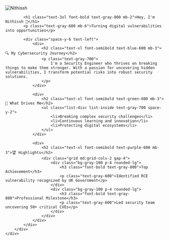 <!DOCTYPE html>
<html lang="en">
<head>
    <meta charset="UTF-8">
    <meta name="viewport" content="width=device-width, initial-scale=1.0">
    <script src="https://cdn.tailwindcss.com"></script>
</head>
<body class="bg-gradient-to-br from-gray-100 to-gray-200 min-h-screen flex items-center justify-center p-4">
    <div class="max-w-2xl w-full bg-white shadow-2xl rounded-xl overflow-hidden transform transition-all hover:scale-105">
        <div class="p-8 text-center">
            <img src="/api/placeholder/150/150" alt="Nithissh" class="w-36 h-36 rounded-full mx-auto mb-4 border-4 border-blue-500">
            
            <h1 class="text-3xl font-bold text-gray-800 mb-2">Hey, I'm Nithissh 👋</h1>
            <p class="text-gray-600 mb-6">Turning digital vulnerabilities into opportunities</p>
            
            <div class="space-y-6 text-left">
                <div>
                    <h2 class="text-xl font-semibold text-blue-600 mb-3">🔍 My Cybersecurity Journey</h2>
                    <p class="text-gray-700">
                        I'm a Security Engineer who thrives on breaking things to make them stronger. With a passion for uncovering hidden vulnerabilities, I transform potential risks into robust security solutions.
                    </p>
                </div>
                
                <div>
                    <h2 class="text-xl font-semibold text-green-600 mb-3">🚀 What Drives Me</h2>
                    <ul class="list-disc list-inside text-gray-700 space-y-2">
                        <li>Breaking complex security challenges</li>
                        <li>Continuous learning and innovation</li>
                        <li>Protecting digital ecosystems</li>
                    </ul>
                </div>
                
                <div>
                    <h2 class="text-xl font-semibold text-purple-600 mb-3">🏆 Highlights</h2>
                    <div class="grid md:grid-cols-2 gap-4">
                        <div class="bg-gray-100 p-4 rounded-lg">
                            <h3 class="font-bold text-gray-800">Top Achievement</h3>
                            <p class="text-gray-600">Identified RCE vulnerability recognized by UK Government</p>
                        </div>
                        <div class="bg-gray-100 p-4 rounded-lg">
                            <h3 class="font-bold text-gray-800">Professional Milestone</h3>
                            <p class="text-gray-600">Led security team uncovering 50+ critical CVEs</p>
                        </div>
                    </div>
                </div>
            </div>
        </div>
    </div>
</body>
</html>